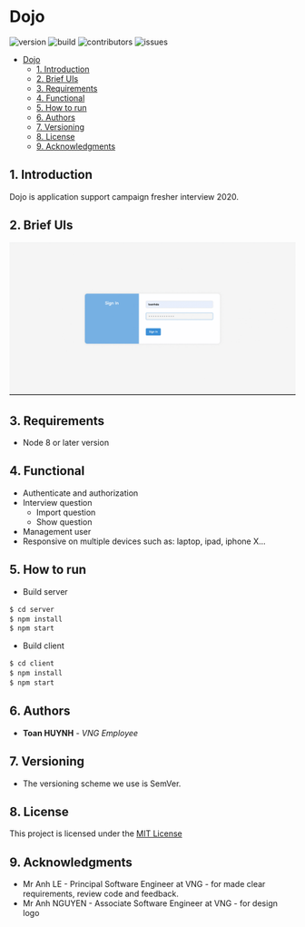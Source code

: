 Dojo
=== 
![version](https://img.shields.io/badge/version-v0.1.0-blue)  ![build](https://img.shields.io/badge/build-passing-brightgreen) ![contributors](https://img.shields.io/badge/contributors-3-orange) ![issues](https://img.shields.io/badge/issues-0-red)

- [Dojo](#dojo)
  - [1. Introduction](#1-introduction)
  - [2. Brief UIs](#2-brief-uis)
  - [3. Requirements](#3-requirements)
  - [4. Functional](#4-functional)
  - [5. How to run](#5-how-to-run)
  - [6. Authors](#6-authors)
  - [7. Versioning](#7-versioning)
  - [8. License](#8-license)
  - [9. Acknowledgments](#9-acknowledgments)

## 1. Introduction

Dojo is application support campaign fresher interview 2020.

## 2. Brief UIs

![Dojo](./resource/images/dojo.gif)

## 3. Requirements

* Node 8 or later version

## 4. Functional

- Authenticate and authorization
- Interview question
  - Import question
  - Show question
- Management user
- Responsive on multiple devices such as: laptop, ipad, iphone X...
## 5. How to run

- Build server

```java
$ cd server
$ npm install
$ npm start
```

- Build client

```java
$ cd client
$ npm install
$ npm start
```



## 6. Authors

* **Toan HUYNH** - *VNG Employee*

## 7. Versioning

- The versioning scheme we use is SemVer.


## 8. License

This project is licensed under the [MIT License](./LICENSE.md)

## 9. Acknowledgments

* Mr Anh LE - Principal Software Engineer at VNG - for made clear requirements, review code and feedback.
* Mr Anh NGUYEN - 	Associate Software Engineer at VNG - for design logo